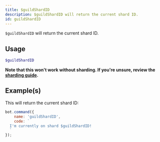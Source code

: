 ```yaml
---
title: $guildShardID
description: $guildShardID will return the current shard ID.
id: guildShardID
---
```


`$guildShardID` will return the current shard ID.

## Usage

```php
$guildShardID
```

**Note that this won't work without sharding. If you're unsure, review the [sharding guide](../../guides/Client/6sharding.md).**

## Example(s)

This will return the current shard ID:

```javascript
bot.command({
    name: 'guildShardID',
    code: `
  I'm currently on shard $guildShardID!
  `
});
```
